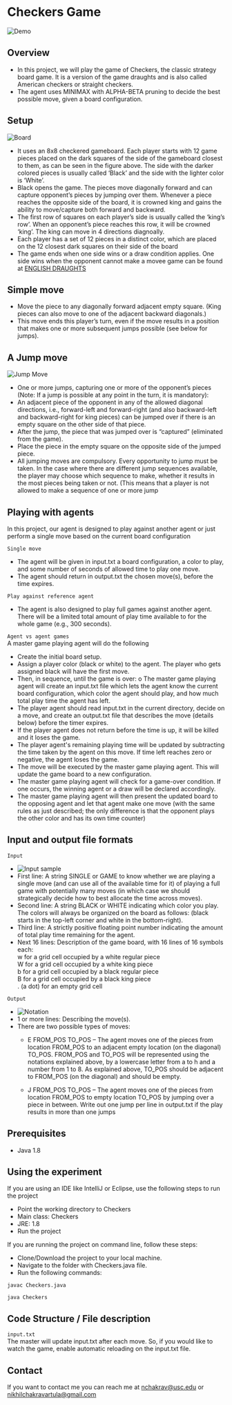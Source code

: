 # Checkers Game


![Demo](./resources/demo.gif?raw=true "Demo")
## Overview

* In this project, we will play the game of Checkers, the classic strategy board game. It is a version of the game draughts and is also called American checkers or straight checkers. 
* The agent uses MINIMAX with ALPHA-BETA pruning to decide the best possible move, given a board configuration.
## Setup
![Board](./resources/board.PNG?raw=true "Board")
* It uses an 8x8 checkered gameboard. Each player starts with 12 game pieces placed on the dark squares of the side of the gameboard closest to them, as can be seen in the figure above. The side with the 
darker colored pieces is usually called ‘Black’ and the side with the lighter color is ‘White’. 
* Black opens the game. The pieces move diagonally forward and can capture opponent’s pieces by jumping over them. Whenever a piece reaches the opposite side of the board, it is crowned 
king and gains the ability to move/capture both forward and backward. 
* The first row of squares on each player’s side is usually called the ‘king’s row’. When an opponent’s piece reaches this row, it will be crowned ‘king’. The king can move in 4 directions diagnoally.
* Each player has a set of 12 pieces in a distinct color, which are placed on the 12 closest dark squares on their side of the board
* The game ends when one side wins or a draw condition applies. One side wins when the opponent cannot make a movee game can be found at [ENGLISH DRAUGHTS](https://en.wikipedia.org/wiki/English_draughts)

## Simple move
* Move the piece to any diagonally forward adjacent empty square. (King 
pieces can also move to one of the adjacent backward diagonals.) 
* This move ends this player’s turn, even if the move results in a position 
that makes one or more subsequent jumps possible (see below for jumps). <br>
## A Jump move
![Jump Move](./resources/jumps.PNG?raw=true "Jump Move")
* One or more jumps, capturing one or more of the opponent’s pieces (Note: If a 
jump is possible at any point in the turn, it is mandatory):
* An adjacent piece of the opponent in any of the allowed diagonal directions, i.e., forward-left and forward-right (and also backward-left and backward-right for king pieces) can be jumped over if there is an empty square on the other side of that piece.
* After the jump, the piece that was jumped over is “captured” (eliminated 
from the game).
* Place the piece in the empty square on the opposite side of the jumped 
piece.
* All jumping moves are compulsory. Every opportunity to jump must be 
taken. In the case where there are different jump sequences available, the 
player may choose which sequence to make, whether it results in the most 
pieces being taken or not. (This means that a player is not allowed to make 
a sequence of one or more jump
## Playing with agents

In this project, our agent is designed to play against another agent or just perform a single move based on the current board configuration

`Single move` <br/> 
* The agent will be given in input.txt a board configuration, a color to play,
and some number of seconds of allowed time to play one move. 
* The agent should return in output.txt the chosen move(s), before the time expires.

`Play against reference agent`
* The agent is also designed to play full games against another agent. There will be a limited total amount of play time available to for the whole game (e.g., 300 seconds).

`Agent vs agent games`
<br>A master game playing agent will do the following 
* Create the initial board setup.
* Assign a player color (black or white) to the agent. The player who gets assigned black will have the first move.
* Then, in sequence, until the game is over:
o The master game playing agent will create an input.txt file which lets the agent 
know the current board configuration, which color the agent should play, and 
how much total play time the agent has left.
* The player agent should read input.txt in the current directory, decide on a move, and create an output.txt file that describes the move (details below) before the timer expires. 
* If the player agent does not return before the time is up, it will be killed and it loses the game.
* The player agent's remaining playing time will be updated by subtracting the time taken by the agent on this move. If time left reaches zero or negative, the agent loses the game.
* The move will be executed by the master game playing agent. This will update 
the game board to a new configuration.
* The master game playing agent will check for a game-over condition. If one occurs, 
the winning agent or a draw will be declared accordingly.
* The master game playing agent will then present the updated board to the 
opposing agent and let that agent make one move (with the same rules as just 
described; the only difference is that the opponent plays the other 
color and has its own time counter)

## Input and output file formats

`Input` <br>
* ![Input sample](./resources/input_sample.PNG?raw=true "Input sample")
* First line: A string SINGLE or GAME to know whether we are playing a single move
(and can use all of the available time for it) of playing a full game with potentially
many moves (in which case we should strategically decide how to best allocate
the time across moves).
* Second line: A string BLACK or WHITE indicating which color you play. The colors will always be
organized on the board as follows:
(black starts in the top-left corner and white in the bottom-right).
* Third line: A strictly positive floating point number indicating the amount of total play time
remaining for the agent.
* Next 16 lines: Description of the game board, with 16 lines of 16 symbols each:
<br> w for a grid cell occupied by a white regular piece
<br>  W for a grid cell occupied by a white king piece
<br> b for a grid cell occupied by a black regular piece
<br> B for a grid cell occupied by a black king piece
<br> . (a dot) for an empty grid cell
  
`Output`
* ![Notation](./resources/notation.PNG?raw=true "Notation")
* 1 or more lines: Describing the move(s). 
* There are two possible types of moves:
    * E FROM_POS TO_POS – The agent moves one of the pieces from location FROM_POS
to an adjacent empty location (on the diagonal) TO_POS. FROM_POS and TO_POS will be  represented using the notations explained above, by a lowercase letter from a to h and a 
number from 1 to 8. As explained above, TO_POS should be adjacent to FROM_POS (on 
the diagonal) and should be empty. 

    * J FROM_POS TO_POS – The agent moves one of the pieces from location FROM_POS 
to empty location TO_POS by jumping over a piece in between. Write out one
jump per line in output.txt if the play results in more than one jumps
## Prerequisites

* Java 1.8
## Using the experiment

If you are using an IDE like IntelliJ or Eclipse, use the following steps to run the project
* Point the working directory to Checkers
* Main class: Checkers
* JRE: 1.8
* Run the project

If you are running the project on command line, follow these steps:<br/>
* Clone/Download the project to your local machine.
* Navigate to the folder with Checkers.java file.
* Run the following commands:
```
javac Checkers.java
```

```
java Checkers
```

## Code Structure / File description

`input.txt`
<br> The master will update input.txt after each move. So, if you would like to watch the game, enable automatic reloading on the input.txt file.

## Contact

If you want to contact me you can reach me at <nchakrav@usc.edu> or <nikhilchakravartula@gmail.com>